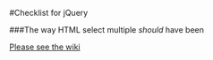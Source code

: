 #Checklist for jQuery

###The way HTML select multiple _should_ have been

[Please see the wiki](https://github.com/rmirabelle/jq-checklist/wiki)